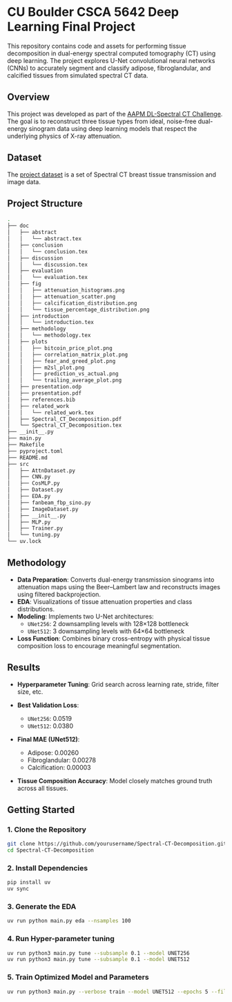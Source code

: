 # CU Boulder CSCA 5642 Deep Learning Final Project

This repository contains code and assets for performing tissue decomposition in dual-energy spectral computed tomography (CT) 
using deep learning. The project explores U-Net convolutional neural networks (CNNs) to accurately segment and classify 
adipose, fibroglandular, and calcified tissues from simulated spectral CT data.

## Overview

This project was developed as part of the [AAPM DL-Spectral CT Challenge](https://www.aapm.org/GrandChallenge/DL-spectral-CT/). The 
goal is to reconstruct three tissue types from ideal, noise-free dual-energy sinogram data using deep learning models that respect 
the underlying physics of X-ray attenuation.

## Dataset

The [project dataset](https://zenodo.org/records/14262737) is a set of Spectral CT breast tissue transmission and image data.

## Project Structure

```bash
.
├── doc
│   ├── abstract
│   │   └── abstract.tex
│   ├── conclusion
│   │   └── conclusion.tex
│   ├── discussion
│   │   └── discussion.tex
│   ├── evaluation
│   │   └── evaluation.tex
│   ├── fig
│   │   ├── attenuation_histograms.png
│   │   ├── attenuation_scatter.png
│   │   ├── calcification_distribution.png
│   │   └── tissue_percentage_distribution.png
│   ├── introduction
│   │   └── introduction.tex
│   ├── methodology
│   │   └── methodology.tex
│   ├── plots
│   │   ├── bitcoin_price_plot.png
│   │   ├── correlation_matrix_plot.png
│   │   ├── fear_and_greed_plot.png
│   │   ├── m2sl_plot.png
│   │   ├── prediction_vs_actual.png
│   │   └── trailing_average_plot.png
│   ├── presentation.odp
│   ├── presentation.pdf
│   ├── references.bib
│   ├── related_work
│   │   └── related_work.tex
│   ├── Spectral_CT_Decomposition.pdf
│   └── Spectral_CT_Decomposition.tex
├── __init__.py
├── main.py
├── Makefile
├── pyproject.toml
├── README.md
├── src
│   ├── AttnDataset.py
│   ├── CNN.py
│   ├── CosMLP.py
│   ├── Dataset.py
│   ├── EDA.py
│   ├── fanbeam_fbp_sino.py
│   ├── ImageDataset.py
│   ├── __init__.py
│   ├── MLP.py
│   ├── Trainer.py
│   └── tuning.py
└── uv.lock
```

## Methodology

- **Data Preparation**: Converts dual-energy transmission sinograms into attenuation maps using the Beer–Lambert law and reconstructs images using filtered backprojection.
- **EDA**: Visualizations of tissue attenuation properties and class distributions.
- **Modeling**: Implements two U-Net architectures:
  - `UNet256`: 2 downsampling levels with 128×128 bottleneck
  - `UNet512`: 3 downsampling levels with 64×64 bottleneck
- **Loss Function**: Combines binary cross-entropy with physical tissue composition loss to encourage meaningful segmentation.

## Results

- **Hyperparameter Tuning**: Grid search across learning rate, stride, filter size, etc.
- **Best Validation Loss**:  
  - `UNet256`: 0.0519  
  - `UNet512`: 0.0380

- **Final MAE (UNet512)**:  
  - Adipose: 0.00260  
  - Fibroglandular: 0.00278  
  - Calcification: 0.00003

- **Tissue Composition Accuracy**: Model closely matches ground truth across all tissues.

## Getting Started

### 1. Clone the Repository
```bash
git clone https://github.com/yourusername/Spectral-CT-Decomposition.git
cd Spectral-CT-Decomposition
```

### 2. Install Dependencies
```bash
pip install uv
uv sync
```

### 3. Generate the EDA
```bash
uv run python main.py eda --nsamples 100
```

### 4. Run Hyper-parameter tuning
```bash
uv run python3 main.py tune --subsample 0.1 --model UNET256
uv run python3 main.py tune --subsample 0.1 --model UNET512
```
### 5. Train Optimized Model and Parameters
```bash
uv run python3 main.py --verbose train --model UNET512 --epochs 5 --filter-size 4 --lr 0.001 --stride 3 --padding 2
```